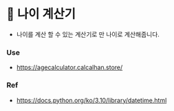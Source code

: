 # 🧨 나이 계산기

- 나이를 계산 할 수 있는 계산기로 만 나이로 계산해줍니다.

### Use
- https://agecalculator.calcalhan.store/

### Ref
- https://docs.python.org/ko/3.10/library/datetime.html
